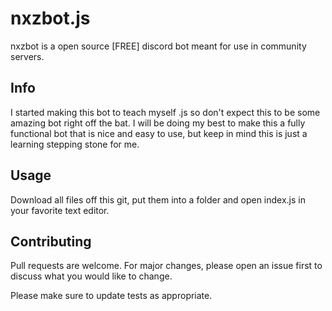 # nxzbot.js

nxzbot is a open source [FREE] discord bot meant for use in community servers.

## Info
I started making this bot to teach myself .js so don't expect this to be some amazing bot right off the bat. I will be doing my best to make this a fully functional bot that is nice and easy to use, but keep in mind this is just a learning stepping stone for me.

## Usage

Download all files off this git, put them into a folder and open index.js in your favorite text editor.

## Contributing
Pull requests are welcome. For major changes, please open an issue first to discuss what you would like to change.

Please make sure to update tests as appropriate.